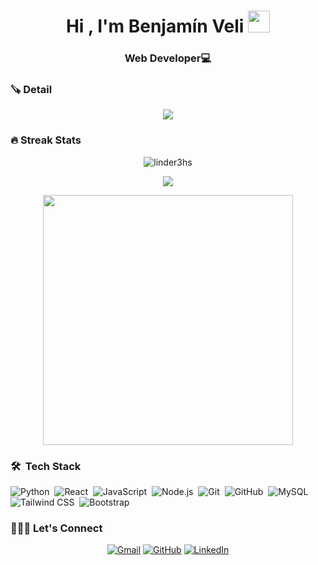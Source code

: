 
<h1 align="center">Hi , I'm Benjamín Veli <img src="https://media.giphy.com/media/hvRJCLFzcasrR4ia7z/giphy.gif" width="35"></h1>

<h3 align="center">Web Developer💻</h3>

### 🪚 Detail
<p align="center">
<img src="https://github-profile-trophy.vercel.app/?username=BenjaminVeli&theme=onedark" />
</p>



### 🔥 Streak Stats
<p align="center"><img src="https://github-readme-streak-stats.herokuapp.com/?user=BenjaminVeli&theme=algolia" alt="linder3hs"  /></p>

<p align="center"><img src="https://github-readme-stats.vercel.app/api/top-langs/?username=BenjaminVeli&layout=compact&theme=algolia"></p>

<p align="center" ><img src="https://github-readme-stats.vercel.app/api?username=BenjaminVeli&count_private=true&show_icons=true&&theme=algolia&include_all_commits=true" width="400"></p> 


### 🛠 &nbsp;Tech Stack

![Python](https://img.shields.io/badge/-Python-05122A?style=flat&logo=python)&nbsp;
![React](https://img.shields.io/badge/-React-05122A?style=flat&logo=react)&nbsp;
![JavaScript](https://img.shields.io/badge/-JavaScript-05122A?style=flat&logo=javascript)&nbsp;
![Node.js](https://img.shields.io/badge/-Node.js-05122A?style=flat&logo=node.js&logoColor=339933)&nbsp;
![Git](https://img.shields.io/badge/-Git-05122A?style=flat&logo=git)&nbsp;
![GitHub](https://img.shields.io/badge/-GitHub-05122A?style=flat&logo=github)&nbsp;
![MySQL](https://img.shields.io/badge/-MySQL-05122A?style=flat&logo=mysql&logoColor=4479A1)&nbsp;
![Tailwind CSS](https://img.shields.io/badge/-Tailwind%20CSS-05122A?style=flat&logo=tailwindcss&logoColor=38B2AC)&nbsp;
![Bootstrap](https://img.shields.io/badge/-Bootstrap-563D7C?style=flat&logo=bootstrap&logoColor=white)



### 🧑🏼‍💻 Let's Connect
<p align="center">
	<a href="mailto:velibenjamin222@gmail.com"><img src="https://img.icons8.com/bubbles/50/000000/gmail.png" alt="Gmail"/></a>
	<a href="https://github.com/BenjaminVeli"><img src="https://img.icons8.com/bubbles/50/000000/github.png" alt="GitHub"/></a>
	<a href="https://www.linkedin.com/in/benjamin-jhosep-veli-mariano/"><img src="https://img.icons8.com/bubbles/50/000000/linkedin.png" alt="LinkedIn"/></a>	
</p>






